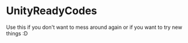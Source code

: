 # UnityReadyCodes
 Use this if you don't want to mess around again or if you want to try new things :D
